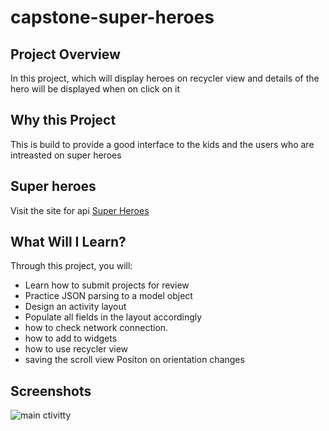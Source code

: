 # capstone-super-heroes

## Project Overview
In this project, which will display heroes on recycler view and 
details of the hero will be displayed when on click on it

## Why this Project

This is build to provide a good interface to the kids and 
the users who are intreasted on super heroes

## Super heroes
Visit the site for api [Super Heroes](https://www.superheroapi.com/)


## What Will I Learn?
Through this project, you will:
- Learn how to submit projects for review
- Practice JSON parsing to a model object
- Design an activity layout
- Populate all fields in the layout accordingly
- how to check network connection.
- how to add to widgets
- how to use recycler view
- saving the scroll view Positon on orientation changes


## Screenshots

![main ctivitty](https://user-images.githubusercontent.com/46238137/54759227-a8b47880-4c13-11e9-943e-a9e61a7d9537.png)

